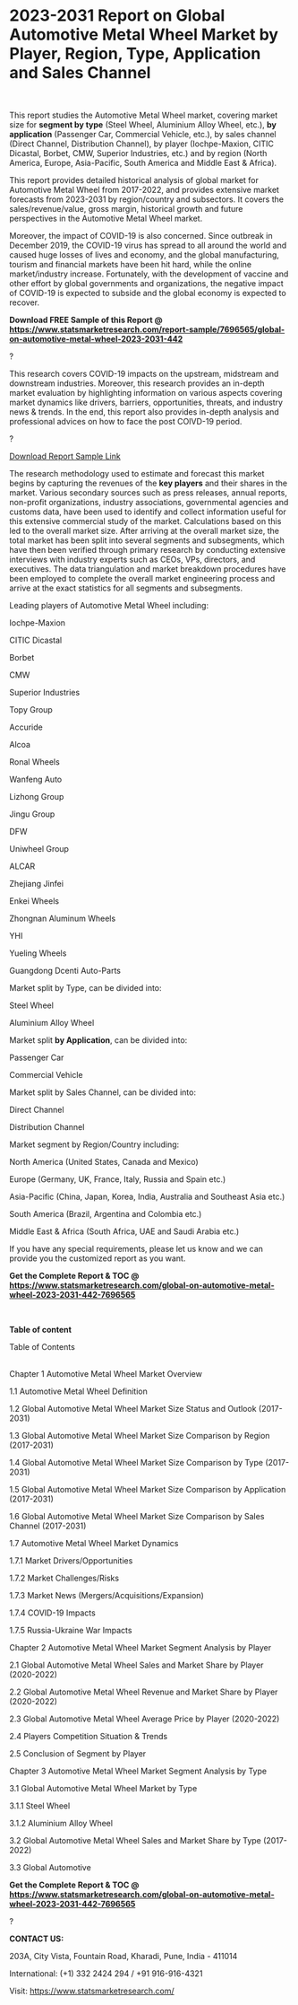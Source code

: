 <h1>2023-2031 Report on Global Automotive Metal Wheel Market by Player, Region, Type, Application and Sales Channel</h1><br/><p>This report studies the Automotive Metal Wheel market, covering market size for <strong>segment by type</strong> (Steel Wheel, Aluminium Alloy Wheel, etc.), <strong>by application</strong> (Passenger Car, Commercial Vehicle, etc.), by sales channel (Direct Channel, Distribution Channel), by player (Iochpe-Maxion, CITIC Dicastal, Borbet, CMW, Superior Industries, etc.) and by region (North America, Europe, Asia-Pacific, South America and Middle East & Africa).</p>
 
 
 
 <p>This report provides detailed historical analysis of global market for Automotive Metal Wheel from 2017-2022, and provides extensive market forecasts from 2023-2031 by region/country and subsectors. It covers the sales/revenue/value, gross margin, historical growth and future perspectives in the Automotive Metal Wheel market.</p>
 
 
 
 <p>Moreover, the impact of COVID-19 is also concerned. Since outbreak in December 2019, the COVID-19 virus has spread to all around the world and caused huge losses of lives and economy, and the global manufacturing, tourism and financial markets have been hit hard, while the online market/industry increase. Fortunately, with the development of vaccine and other effort by global governments and organizations, the negative impact of COVID-19 is expected to subside and the global economy is expected to recover.</p>
 
 
 
 <div><b>Download FREE Sample of this Report @ <a href="https://www.statsmarketresearch.com/download-free-sample/7696565/global-on-automotive-metal-wheel-2023-2031-442">https://www.statsmarketresearch.com/report-sample/7696565/global-on-automotive-metal-wheel-2023-2031-442</a></b></div>
 
 
 
 <p>? </p>
 
 
 
 <p>This research covers COVID-19 impacts on the upstream, midstream and downstream industries. Moreover, this research provides an in-depth market evaluation by highlighting information on various aspects covering market dynamics like drivers, barriers, opportunities, threats, and industry news & trends. In the end, this report also provides in-depth analysis and professional advices on how to face the post COIVD-19 period.</p>
 
 
 
 <p>? </p>
 
 
 
 <p><a href="https://www.statsmarketresearch.com/download-free-sample/7696565/global-on-automotive-metal-wheel-2023-2031-442">Download Report Sample Link</a></p>
 
 
 
 <p>The research methodology used to estimate and forecast this market begins by capturing the revenues of the <strong>key players</strong> and their shares in the market. Various secondary sources such as press releases, annual reports, non-profit organizations, industry associations, governmental agencies and customs data, have been used to identify and collect information useful for this extensive commercial study of the market. Calculations based on this led to the overall market size. After arriving at the overall market size, the total market has been split into several segments and subsegments, which have then been verified through primary research by conducting extensive interviews with industry experts such as CEOs, VPs, directors, and executives. The data triangulation and market breakdown procedures have been employed to complete the overall market engineering process and arrive at the exact statistics for all segments and subsegments.</p>
 
 
 
 <p>Leading players of Automotive Metal Wheel including:</p>
 
 
 
 <p>Iochpe-Maxion</p>
 
 
 
 <p>CITIC Dicastal</p>
 
 
 
 <p>Borbet</p>
 
 
 
 <p>CMW</p>
 
 
 
 <p>Superior Industries</p>
 
 
 
 <p>Topy Group</p>
 
 
 
 <p>Accuride</p>
 
 
 
 <p>Alcoa</p>
 
 
 
 <p>Ronal Wheels</p>
 
 
 
 <p>Wanfeng Auto</p>
 
 
 
 <p>Lizhong Group</p>
 
 
 
 <p>Jingu Group</p>
 
 
 
 <p>DFW</p>
 
 
 
 <p>Uniwheel Group</p>
 
 
 
 <p>ALCAR</p>
 
 
 
 <p>Zhejiang Jinfei</p>
 
 
 
 <p>Enkei Wheels</p>
 
 
 
 <p>Zhongnan Aluminum Wheels</p>
 
 
 
 <p>YHI</p>
 
 
 
 <p>Yueling Wheels</p>
 
 
 
 <p>Guangdong Dcenti Auto-Parts</p>
 
 
 
 <p>Market split by Type, can be divided into:</p>
 
 
 
 <p>Steel Wheel</p>
 
 
 
 <p>Aluminium Alloy Wheel</p>
 
 
 
 <p>Market split <strong>by Application</strong>, can be divided into:</p>
 
 
 
 <p>Passenger Car</p>
 
 
 
 <p>Commercial Vehicle</p>
 
 
 
 <p>Market split by Sales Channel, can be divided into:</p>
 
 
 
 <p>Direct Channel</p>
 
 
 
 <p>Distribution Channel</p>
 
 
 
 <p>Market segment by Region/Country including:</p>
 
 
 
 <p>North America (United States, Canada and Mexico)</p>
 
 
 
 <p>Europe (Germany, UK, France, Italy, Russia and Spain etc.)</p>
 
 
 
 <p>Asia-Pacific (China, Japan, Korea, India, Australia and Southeast Asia etc.)</p>
 
 
 
 <p>South America (Brazil, Argentina and Colombia etc.)</p>
 
 
 
 <p>Middle East & Africa (South Africa, UAE and Saudi Arabia etc.)</p>
 
 
 
 <p>If you have any special requirements, please let us know and we can provide you the customized report as you want.</p>
 
 
 
 <div><b>Get the Complete Report & TOC @ <a href="https://www.statsmarketresearch.com/global-on-automotive-metal-wheel-2023-2031-442-7696565">https://www.statsmarketresearch.com/global-on-automotive-metal-wheel-2023-2031-442-7696565</a></b></div>
 
 
 
 <p><br />
 
 <b>Table of content</b></p>
 
 
 
 <p>Table of Contents<br />
 
 <br />
 
 Chapter 1 Automotive Metal Wheel Market Overview<br />
 
 1.1 Automotive Metal Wheel Definition<br />
 
 1.2 Global Automotive Metal Wheel Market Size Status and Outlook (2017-2031)<br />
 
 1.3 Global Automotive Metal Wheel Market Size Comparison by Region (2017-2031)<br />
 
 1.4 Global Automotive Metal Wheel Market Size Comparison by Type (2017-2031)<br />
 
 1.5 Global Automotive Metal Wheel Market Size Comparison by Application (2017-2031)<br />
 
 1.6 Global Automotive Metal Wheel Market Size Comparison by Sales Channel (2017-2031)<br />
 
 1.7 Automotive Metal Wheel Market Dynamics<br />
 
 1.7.1 Market Drivers/Opportunities<br />
 
 1.7.2 Market Challenges/Risks<br />
 
 1.7.3 Market News (Mergers/Acquisitions/Expansion)<br />
 
 1.7.4 COVID-19 Impacts<br />
 
 1.7.5 Russia-Ukraine War Impacts<br />
 
 Chapter 2 Automotive Metal Wheel Market Segment Analysis by Player<br />
 
 2.1 Global Automotive Metal Wheel Sales and Market Share by Player (2020-2022)<br />
 
 2.2 Global Automotive Metal Wheel Revenue and Market Share by Player (2020-2022)<br />
 
 2.3 Global Automotive Metal Wheel Average Price by Player (2020-2022)<br />
 
 2.4 Players Competition Situation & Trends<br />
 
 2.5 Conclusion of Segment by Player<br />
 
 Chapter 3 Automotive Metal Wheel Market Segment Analysis by Type<br />
 
 3.1 Global Automotive Metal Wheel Market by Type<br />
 
 3.1.1 Steel Wheel<br />
 
 3.1.2 Aluminium Alloy Wheel<br />
 
 3.2 Global Automotive Metal Wheel Sales and Market Share by Type (2017-2022)<br />
 
 3.3 Global Automotive</p>
 
 
 
 <div><b>Get the Complete Report & TOC @ <a href="https://www.statsmarketresearch.com/global-on-automotive-metal-wheel-2023-2031-442-7696565">https://www.statsmarketresearch.com/global-on-automotive-metal-wheel-2023-2031-442-7696565</a></b></div>
 
 
 
 <p>? </p>
 
 
 
 <p><b>CONTACT US:</b><br />
 
 203A, City Vista, Fountain Road, Kharadi, Pune, India - 411014<br />
 
 International: (+1) 332 2424 294 / +91 916-916-4321<br />
 
 Visit: <a href="https://www.statsmarketresearch.com/">https://www.statsmarketresearch.com/</a></p>